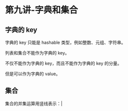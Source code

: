 # 第九讲-字典和集合
## 字典的 key
字典的 key 只能是 hashable 类型，例如整数、元组、字符串。

列表和集合不能作为字典的 key。

不仅不能作为字典的 key，而且不能作为字典的 key 的分量。

但是可以作为字典的 value。
## 集合
集合的并集运算用竖线表示：|
